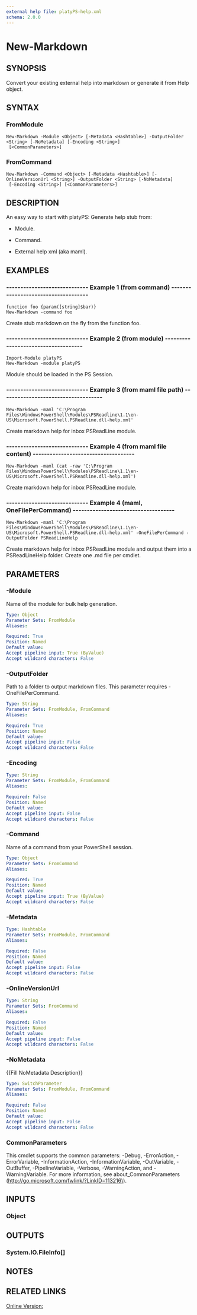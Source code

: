 ```yaml
---
external help file: platyPS-help.xml
schema: 2.0.0
---
```


# New-Markdown
## SYNOPSIS
Convert your existing external help into markdown or generate it from Help object.

## SYNTAX

### FromModule
```
New-Markdown -Module <Object> [-Metadata <Hashtable>] -OutputFolder <String> [-NoMetadata] [-Encoding <String>]
 [<CommonParameters>]
```

### FromCommand
```
New-Markdown -Command <Object> [-Metadata <Hashtable>] [-OnlineVersionUrl <String>] -OutputFolder <String> [-NoMetadata]
 [-Encoding <String>] [<CommonParameters>]
```

## DESCRIPTION
An easy way to start with platyPS: Generate help stub from:

-  Module.

-  Command.

-  External help xml \(aka maml\).

## EXAMPLES

### ----------------------------- Example 1 (from command) ------------------------------------
```
function foo {param([string]$bar)}
New-Markdown -command foo
```

Create stub markdown on the fly from the function foo.

### ----------------------------- Example 2 (from module) ------------------------------------
```
Import-Module platyPS
New-Markdown -module platyPS
```

Module should be loaded in the PS Session.

### ----------------------------- Example 3 (from maml file path) ------------------------------------
```
New-Markdown -maml 'C:\Program Files\WindowsPowerShell\Modules\PSReadline\1.1\en-US\Microsoft.PowerShell.PSReadline.dll-help.xml'
```

Create markdown help for inbox PSReadLine module.

### ----------------------------- Example 4 (from maml file content) ------------------------------------
```
New-Markdown -maml (cat -raw 'C:\Program Files\WindowsPowerShell\Modules\PSReadline\1.1\en-US\Microsoft.PowerShell.PSReadline.dll-help.xml')
```

Create markdown help for inbox PSReadLine module.

### ----------------------------- Example 4 (maml, OneFilePerCommand) ------------------------------------
```
New-Markdown -maml 'C:\Program Files\WindowsPowerShell\Modules\PSReadline\1.1\en-US\Microsoft.PowerShell.PSReadline.dll-help.xml' -OneFilePerCommand -OutputFolder PSReadLineHelp
```

Create markdown help for inbox PSReadLine module and output them into a PSReadLineHelp folder. Create one .md file per cmdlet.

## PARAMETERS

### -Module
Name of the module for bulk help generation.

```yaml
Type: Object
Parameter Sets: FromModule
Aliases: 

Required: True
Position: Named
Default value: 
Accept pipeline input: True (ByValue)
Accept wildcard characters: False
```

### -OutputFolder
Path to a folder to output markdown files. This parameter requires -OneFilePerCommand.

```yaml
Type: String
Parameter Sets: FromModule, FromCommand
Aliases: 

Required: True
Position: Named
Default value: 
Accept pipeline input: False
Accept wildcard characters: False
```

### -Encoding
```yaml
Type: String
Parameter Sets: FromModule, FromCommand
Aliases: 

Required: False
Position: Named
Default value: 
Accept pipeline input: False
Accept wildcard characters: False
```

### -Command
Name of a command from your PowerShell session.

```yaml
Type: Object
Parameter Sets: FromCommand
Aliases: 

Required: True
Position: Named
Default value: 
Accept pipeline input: True (ByValue)
Accept wildcard characters: False
```

### -Metadata
```yaml
Type: Hashtable
Parameter Sets: FromModule, FromCommand
Aliases: 

Required: False
Position: Named
Default value: 
Accept pipeline input: False
Accept wildcard characters: False
```

### -OnlineVersionUrl
```yaml
Type: String
Parameter Sets: FromCommand
Aliases: 

Required: False
Position: Named
Default value: 
Accept pipeline input: False
Accept wildcard characters: False
```

### -NoMetadata
{{Fill NoMetadata Description}}

```yaml
Type: SwitchParameter
Parameter Sets: FromModule, FromCommand
Aliases: 

Required: False
Position: Named
Default value: 
Accept pipeline input: False
Accept wildcard characters: False
```

### CommonParameters
This cmdlet supports the common parameters: -Debug, -ErrorAction, -ErrorVariable, -InformationAction, -InformationVariable, -OutVariable, -OutBuffer, -PipelineVariable, -Verbose, -WarningAction, and -WarningVariable. For more information, see about_CommonParameters \(http://go.microsoft.com/fwlink/?LinkID=113216\).

## INPUTS

### Object

## OUTPUTS

### System.IO.FileInfo[]

## NOTES

## RELATED LINKS

[Online Version:]()


